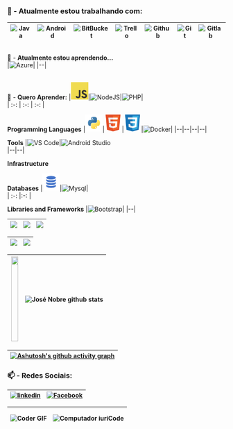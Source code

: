 
### 🔭 - Atualmente estou trabalhando com:<br>
<img title="Java" alt="Java" width="40px" src="https://cdn.jsdelivr.net/gh/devicons/devicon/icons/java/java-original-wordmark.svg">|<img alt="Android" title="Android" width="40px" src="https://cdn.jsdelivr.net/gh/devicons/devicon/icons/android/android-original-wordmark.svg">|<img alt="BitBucket" title="BitBucket" width="40px" src="https://cdn.jsdelivr.net/gh/devicons/devicon/icons/bitbucket/bitbucket-original-wordmark.svg">|<img title="Trello" alt="Trello" width="40px" src="https://cdn.jsdelivr.net/gh/devicons/devicon/icons/trello/trello-plain-wordmark.svg">|<img title="Github" alt="Github" width="40px"  src="https://cdn.jsdelivr.net/gh/devicons/devicon/icons/github/github-original-wordmark.svg">|<img alt="Git" title="git" width="40px" src="https://cdn.jsdelivr.net/gh/devicons/devicon/icons/git/git-plain-wordmark.svg" />|<img title="Gitlab" alt="Gitlab" width="40px" src="https://cdn.jsdelivr.net/gh/devicons/devicon/icons/gitlab/gitlab-original-wordmark.svg" />|
|--|--|--|--|--|--|--|

<br>🌱 - **Atualmente estou aprendendo...** <br>
|<img alt="Azure" title="Ms-Azure" width="40px" src="https://cdn.jsdelivr.net/gh/devicons/devicon/icons/azure/azure-original-wordmark.svg" />|
|--|


<br>🚀 - **Quero Aprender:**
|<img alt="JS" title="JavaScript" width="40px" src="https://raw.githubusercontent.com/github/explore/master/topics/javascript/javascript.png">|<img alt="NodeJS" title="NodeJs" width="40px" src="https://cdn.jsdelivr.net/gh/devicons/devicon/icons/nodejs/nodejs-original-wordmark.svg" />|<img alt="PHP" title="PHP" width="40px" src="https://cdn.jsdelivr.net/gh/devicons/devicon/icons/php/php-original.svg" />|          
| :-: | :-: | :-: |

**Programming Languages**
|<img title="Python" alt="Python" width="40px" src="https://raw.githubusercontent.com/github/explore/master/topics/python/python.png">|<img alt="HTML" title="Html5" width="40px" src="https://raw.githubusercontent.com/devicons/devicon/master/icons/html5/html5-original.svg">|<img alt="CSS" title="CSS" width="40px" src="https://raw.githubusercontent.com/devicons/devicon/master/icons/css3/css3-original.svg">|<img alt="Docker" title="Docker" width="40px" src="https://cdn.jsdelivr.net/gh/devicons/devicon/icons/docker/docker-plain-wordmark.svg">|
|--|--|--|--|

**Tools**
|<img title="VS Code" alt="VS Code" width="40px" src="https://img.icons8.com/fluent/48/000000/visual-studio-code-2019.png">|<img title="Android Studio" alt="Android Studio" width="40px" src="https://cdn.jsdelivr.net/gh/devicons/devicon/icons/androidstudio/androidstudio-original.svg" />                 
|--|--|

**Infrastructure**

**Databases**
|<img title="SQL" alt="SQL" width="40px" src="https://raw.githubusercontent.com/github/explore/master/topics/sql/sql.png">|<img title="Mysql" alt="Mysql" width="40px" src="https://cdn.jsdelivr.net/gh/devicons/devicon/icons/mysql/mysql-original-wordmark.svg" />|          
| :-: |:-: |

**Libraries and Frameworks**
|<img alt="Bootstrap" title="Bootstrap" width="40px" src="https://cdn.jsdelivr.net/gh/devicons/devicon/icons/bootstrap/bootstrap-original-wordmark.svg">|
|--|

| ![](http://github-profile-summary-cards.vercel.app/api/cards/stats?username=josenobrec&theme=nord_dark) | ![](http://github-profile-summary-cards.vercel.app/api/cards/repos-per-language?username=josenobrec&hide=Html&theme=nord_dark) | ![](http://github-profile-summary-cards.vercel.app/api/cards/most-commit-language?username=josenobrec&theme=nord_dark) |
| :-: | :-: | :-: |

| ![](http://github-profile-summary-cards.vercel.app/api/cards/profile-details?username=josenobrec&theme=nord_dark) | ![](https://github-readme-streak-stats.herokuapp.com/?user=josenobrec&hide_border=true&date_format=M%20j%5B%2C%20Y%5D&background=2D3742&stroke=2D3742&ring=6bbbca&fire=6bbbca&currStreakNum=fff&sideNums=6bbbca&currStreakLabel=6bbbca&sideLabels=fff&dates=fff) |
| :-: | :-: |

|<img width="91%" height="195px" src="https://github-readme-stats.vercel.app/api/top-langs/?username=josenobrec&layout=compact&hide_border=true&title_color=4682B4&text_color=4682B4&bg_color=0d1117" />|<img width="91%" height="195px" src="https://github-readme-stats.vercel.app/api?username=josenobrec&show_icons=true&count_private=true&hide_border=true&title_color=4682B4&icon_color=4682B4&text_color=c9d1d9&bg_color=0d1117" alt="José Nobre github stats" />|
| :-: | :-: |

|[![Ashutosh's github activity graph](https://github-readme-activity-graph.cyclic.app/graph?username=josenobrec&bg_color=0b0c23&color=4682B4&line=362bda&point=5e5a5a&area=true&hide_border=true)](https://github.com/ashutosh00710/github-readme-activity-graph)|
| :-: |

### 📫 - Redes Sociais:<br>

|<a href="https://www.linkedin.com/in/josé-nobrec" target="_blank"><img title="linkedin" alt="linkedin" width="40px" src="https://cdn.jsdelivr.net/gh/devicons/devicon/icons/linkedin/linkedin-original.svg"/>|<a href="https://www.facebook.com/josenobrec" target="_blank"><img title="Facebook" alt="Facebook" width="40px" src="https://cdn.jsdelivr.net/gh/devicons/devicon/icons/facebook/facebook-original.svg" />|          
| :-: | :-: |
          
<img src="https://media.giphy.com/media/SWoSkN6DxTszqIKEqv/giphy.gif" alt="Coder GIF" width="223">|<p align="center"><img src="https://raw.githubusercontent.com/MicaelliMedeiros/micaellimedeiros/master/image/computer-illustration.png" alt="Computador iuriCode"></p>
|--|--|


<!--

### Hi there 👋
**josenobrec/josenobrec** is a ✨ _special_ ✨ repository because its `README.md` (this file) appears on your GitHub profile.

Here are some ideas to get you started:

- 🔭 I’m currently working on ...
- 🌱 I’m currently learning ...
- 👯 I’m looking to collaborate on ...
- 🤔 I’m looking for help with ...
- 💬 Ask me about ...
- 📫 How to reach me: ...
- 😄 Pronouns: ...
- ⚡ Fun fact: ...
-->
